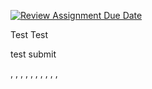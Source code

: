 [![Review Assignment Due Date](https://classroom.github.com/assets/deadline-readme-button-24ddc0f5d75046c5622901739e7c5dd533143b0c8e959d652212380cedb1ea36.svg)](https://classroom.github.com/a/TWmYG9-v)

Test Test

test submit

,
,
,
,
,
,
,
,
,
,
